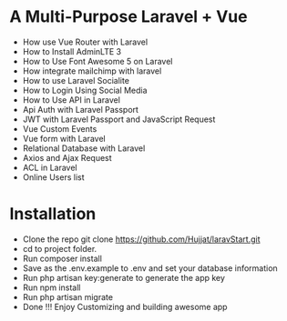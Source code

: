 # A Multi-Purpose Laravel + Vue
- How use Vue Router with Laravel
- How to Install AdminLTE 3
- How to Use Font Awesome 5 on Laravel
- How integrate mailchimp with laravel
- How to use Laravel Socialite
- How to Login Using Social Media
- How to Use API in Laravel
- Api Auth with Laravel Passport
- JWT with Laravel Passport and JavaScript Request
- Vue Custom Events
- Vue form with Laravel
- Relational Database with Laravel
- Axios and Ajax Request
- ACL in Laravel
- Online Users list

# Installation

- Clone the repo git clone https://github.com/Hujjat/laravStart.git
- cd to project folder.
- Run composer install
- Save as the .env.example to .env and set your database information
- Run php artisan key:generate to generate the app key
- Run npm install
- Run php artisan migrate
- Done !!! Enjoy Customizing and building awesome app

